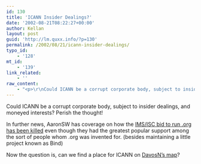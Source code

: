 ```yaml
---
id: 130
title: 'ICANN Insider Dealings?'
date: '2002-08-21T08:22:27+00:00'
author: Kellan
layout: post
guid: 'http://lm.quxx.info/?p=130'
permalink: /2002/08/21/icann-insider-dealings/
typo_id:
    - '128'
mt_id:
    - '139'
link_related:
    - ''
raw_content:
    - "<p>\r\nCould ICANN be a corrupt corporate body, subject to insider dealings, and moneyed interests?  Perish the thought!\r\n</p>\r\n<p>\r\nIn further news, AaronSW has coverage on how the \r\n<a href=\\\"http://www.aaronsw.com/weblog/000519\\\">IMS/ISC bid to run .org has been killed</a> even though they had the greatest popular support among the sort of people whom .org was invented for. (besides maintaining a little project known as Bind)\r\n</p>\r\n<p>\r\nNow the question is, can we find a place for ICANN on <a href=\\\"http://laughingmeme.org/archives/cat_politics.html#000138\\\">DavosN\\'s map</a>?\r\n</p>"
---
```


Could ICANN be a corrupt corporate body, subject to insider dealings, and moneyed interests? Perish the thought!

In further news, AaronSW has coverage on how the [IMS/ISC bid to run .org has been killed](http://www.aaronsw.com/weblog/000519) even though they had the greatest popular support among the sort of people whom .org was invented for. (besides maintaining a little project known as Bind)

Now the question is, can we find a place for ICANN on [DavosN’s map](http://laughingmeme.org/archives/cat_politics.html#000138)?